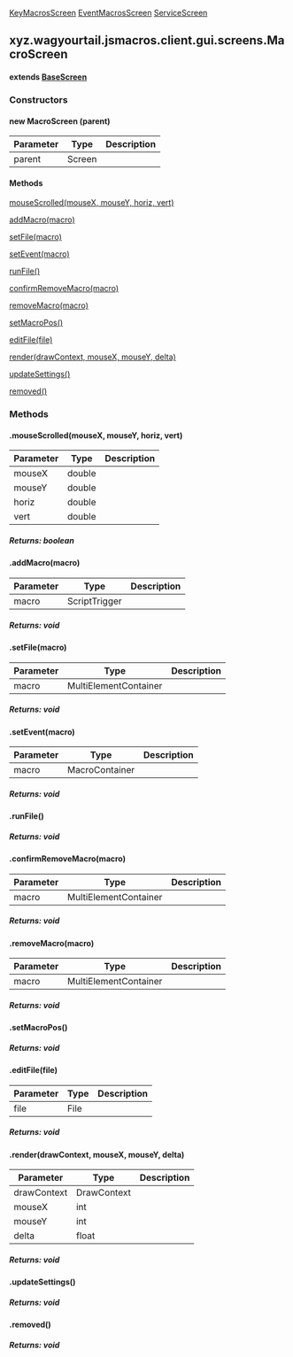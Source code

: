 
[KeyMacrosScreen](1.9.2/xyz/wagyourtail/jsmacros/client/gui/screens/KeyMacrosScreen.html) [EventMacrosScreen](1.9.2/xyz/wagyourtail/jsmacros/client/gui/screens/EventMacrosScreen.html) [ServiceScreen](1.9.2/xyz/wagyourtail/jsmacros/client/gui/screens/ServiceScreen.html)

xyz.wagyourtail.jsmacros.client.gui.screens.MacroScreen
-------------------------------------------------------

#### extends [BaseScreen](1.9.2/xyz/wagyourtail/wagyourgui/BaseScreen.html)

### Constructors

#### new MacroScreen (parent)

| Parameter | Type | Description |
|---|---|---|
| parent | Screen |  |



#### Methods

[mouseScrolled(mouseX, mouseY, horiz, vert)](#mouseScrolled-double-double-double-double-)


[addMacro(macro)](#addMacro-ScriptTrigger-)


[setFile(macro)](#setFile-MultiElementContainer-)


[setEvent(macro)](#setEvent-MacroContainer-)


[runFile()](#runFile-)


[confirmRemoveMacro(macro)](#confirmRemoveMacro-MultiElementContainer-)


[removeMacro(macro)](#removeMacro-MultiElementContainer-)


[setMacroPos()](#setMacroPos-)


[editFile(file)](#editFile-File-)


[render(drawContext, mouseX, mouseY, delta)](#render-DrawContext-int-int-float-)


[updateSettings()](#updateSettings-)


[removed()](#removed-)



### Methods

#### .mouseScrolled(mouseX, mouseY, horiz, vert)

| Parameter | Type | Description |
|---|---|---|
| mouseX | double |  |
| mouseY | double |  |
| horiz | double |  |
| vert | double |  |

##### Returns: boolean



#### .addMacro(macro)

| Parameter | Type | Description |
|---|---|---|
| macro | ScriptTrigger |  |

##### Returns: void



#### .setFile(macro)

| Parameter | Type | Description |
|---|---|---|
| macro | MultiElementContainer<MacroScreen> |  |

##### Returns: void



#### .setEvent(macro)

| Parameter | Type | Description |
|---|---|---|
| macro | MacroContainer |  |

##### Returns: void



#### .runFile()


##### Returns: void



#### .confirmRemoveMacro(macro)

| Parameter | Type | Description |
|---|---|---|
| macro | MultiElementContainer<MacroScreen> |  |

##### Returns: void



#### .removeMacro(macro)

| Parameter | Type | Description |
|---|---|---|
| macro | MultiElementContainer<MacroScreen> |  |

##### Returns: void



#### .setMacroPos()


##### Returns: void



#### .editFile(file)

| Parameter | Type | Description |
|---|---|---|
| file | File |  |

##### Returns: void



#### .render(drawContext, mouseX, mouseY, delta)

| Parameter | Type | Description |
|---|---|---|
| drawContext | DrawContext |  |
| mouseX | int |  |
| mouseY | int |  |
| delta | float |  |

##### Returns: void



#### .updateSettings()


##### Returns: void



#### .removed()


##### Returns: void




